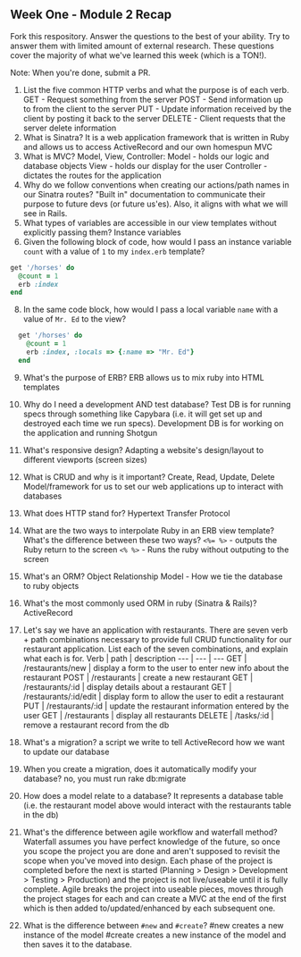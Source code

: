 ## Week One - Module 2 Recap

Fork this respository. Answer the questions to the best of your ability. Try to answer them with limited amount of external research. These questions cover the majority of what we've learned this week (which is a TON!). 

Note: When you're done, submit a PR. 

1. List the five common HTTP verbs and what the purpose is of each verb.
GET - Request something from the server
POST - Send information up to from the client to the server
PUT - Update information received by the client by posting it back to the server
DELETE - Client requests that the server delete information
2. What is Sinatra?
It is a web application framework that is written in Ruby and allows us to access ActiveRecord and our own homespun MVC
4. What is MVC?
Model, View, Controller:
Model - holds our logic and database objects
View - holds our display for the user
Controller - dictates the routes for the application
5. Why do we follow conventions when creating our actions/path names in our Sinatra routes?
"Built in" documentation to communicate their purpose to future devs (or future us'es).  Also, it aligns with what we will see in Rails.
6. What types of variables are accessible in our view templates without explicitly passing them?
Instance variables
7. Given the following block of code, how would I pass an instance variable `count` with a value of `1` to my `index.erb` template?
  
  ```ruby
  get '/horses' do
    @count = 1
    erb :index
  end
  ```

8. In the same code block, how would I pass a local variable `name` with a value of `Mr. Ed` to the view?
```ruby
  get '/horses' do
    @count = 1
    erb :index, :locals => {:name => "Mr. Ed"}
  end
```

9. What's the purpose of ERB?
ERB allows us to mix ruby into HTML templates
10. Why do I need a development AND test database?
Test DB is for running specs through something like Capybara (i.e. it will get set up and destroyed each time we run specs).
Development DB is for working on the application and running Shotgun
11. What's responsive design?
Adapting a website's design/layout to different viewports (screen sizes)
12. What is CRUD and why is it important?
Create, Read, Update, Delete
Model/framework for us to set our web applications up to interact with databases
13. What does HTTP stand for? 
Hypertext Transfer Protocol
14. What are the two ways to interpolate Ruby in an ERB view template? What's the difference between these two ways?
`<%= %>` - outputs the Ruby return to the screen
`<% %>` - Runs the ruby without outputing to the screen
15. What's an ORM?
Object Relationship Model - How we tie the database to ruby objects
16. What's the most commonly used ORM in ruby (Sinatra & Rails)?
ActiveRecord
17. Let's say we have an application with restaurants. There are seven verb + path combinations necessary to provide full CRUD functionality for our restaurant application. List each of the seven combinations, and explain what each is for.
Verb | path | description
--- | --- | ---
GET | /restaurants/new | display a form to the user to enter new info about the restaurant
POST | /restaurants |  create a new restaurant
GET | /restaurants/:id | display details about a restaurant
GET | /restaurants/:id/edit | display form to allow the user to edit a restaurant
PUT | /restaurants/:id | update the restaurant information entered by the user
GET | /restaurants | display all restaurants
DELETE | /tasks/:id | remove a restaurant record from the db

18. What's a migration? 
a script we write to tell ActiveRecord how we want to update our database
19. When you create a migration, does it automatically modify your database?
no, you must run rake db:migrate
20. How does a model relate to a database?
It represents a database table (i.e. the restaurant model above would interact with the restaurants table in the db)
21. What's the difference between agile workflow and waterfall method?
Waterfall assumes you have perfect knowledge of the future, so once you scope the project you are done and aren't supposed to revisit the scope when you've moved into design.  Each phase of the project is completed before the next is started (Planning > Design > Development > Testing > Production) and the project is not live/useable until it is fully complete. Agile breaks the project into useable pieces, moves through the project stages for each and can create a MVC at the end of the first which is then added to/updated/enhanced by each subsequent one.
22. What is the difference between `#new` and `#create`?
#new creates a new instance of the model
#create creates a new instance of the model and then saves it to the database.
